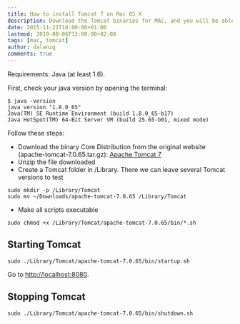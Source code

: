 ```yaml
---
title: How to install Tomcat 7 on Mac OS X
description: Download the Tomcat binaries for MAC, and you will be able to start and stop your Application Server.
date: 2015-11-21T18:00:00+01:00
lastmod: 2019-08-06T13:00:00+02:00
tags: [mac, tomcat]
author: dalanzg
comments: true
---
```


Requirements: Java (at least 1.6).

First, check your java version by opening the terminal:

```terminal
$ java -version
java version "1.8.0_65"
Java(TM) SE Runtime Environment (build 1.8.0_65-b17)
Java HotSpot(TM) 64-Bit Server VM (build 25.65-b01, mixed mode)
```

Follow these steps:

- Download the binary Core Distribution from the original website (apache-tomcat-7.0.65.tar.gz): [Apache Tomcat 7](https://tomcat.apache.org/download-70.cgi)
- Unzip the file downloaded
- Create a Tomcat folder in /Library. There we can leave several Tomcat versions to test

```terminal
sudo mkdir -p /Library/Tomcat
sudo mv ~/Downloads/apache-tomcat-7.0.65 /Library/Tomcat
```

- Make all scripts executable

```terminal
sudo chmod +x /Library/Tomcat/apache-tomcat-7.0.65/bin/*.sh
```

## Starting Tomcat

```terminal
sudo ./Library/Tomcat/apache-tomcat-7.0.65/bin/startup.sh
```

Go to [http://localhost:8080](http://localhost:8080).

## Stopping Tomcat

```terminal
sudo ./Library/Tomcat/apache-tomcat-7.0.65/bin/shutdown.sh
```
